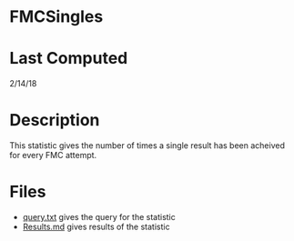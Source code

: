 # **FMCSingles**

# Last Computed
2/14/18

# Description
This statistic gives the number of times a single result has been acheived for every FMC attempt.

# Files
 - [query.txt](https://github.com/Jambrose777/JacobAmbroseWCAStatistics/blob/master/JacobAmbroseWCAStatistics/query.txt) gives the query for the statistic
 - [Results.md](https://github.com/Jambrose777/JacobAmbroseWCAStatistics/blob/master/JacobAmbroseWCAStatistics/Results.md) gives results of the statistic
